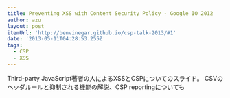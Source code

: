 ```yaml
---
title: Preventing XSS with Content Security Policy - Google IO 2012
author: azu
layout: post
itemUrl: 'http://benvinegar.github.io/csp-talk-2013/#1'
date: '2013-05-11T04:28:53.255Z'
tags:
  - CSP
  - XSS
---
```

Third-party JavaScript著者の人によるXSSとCSPについてのスライド。
CSVのヘッダルールと抑制される機能の解説、CSP reportingについても
